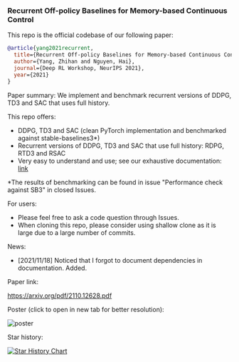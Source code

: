 ### Recurrent Off-policy Baselines for Memory-based Continuous Control

This repo is the official codebase of our following paper:

```bibtex
@article{yang2021recurrent,
  title={Recurrent Off-policy Baselines for Memory-based Continuous Control},
  author={Yang, Zhihan and Nguyen, Hai},
  journal={Deep RL Workshop, NeurIPS 2021},
  year={2021}
}
```

Paper summary: We implement and benchmark recurrent versions of DDPG, TD3 and SAC that uses full history.

This repo offers:

- DDPG, TD3 and SAC (clean PyTorch implementation and benchmarked against stable-baselines3*)
- Recurrent versions of DDPG, TD3 and SAC that use full history: RDPG, RTD3 and RSAC
- Very easy to understand and use; see our exhaustive documentation: [link](https://drive.google.com/drive/folders/1-IQoecbUGWHyWWB9ZahD6wU9hEB7EGZH?usp=sharing)

\*The results of benchmarking can be found in issue "Performance check against SB3" in closed Issues.

For users:
- Please feel free to ask a code question through Issues.
- When cloning this repo, please consider using shallow clone as it is large due to a large number of commits.

News:
- [2021/11/18] Noticed that I forgot to document dependencies in documentation. Added.

Paper link:

https://arxiv.org/pdf/2110.12628.pdf

Poster (click to open in new tab for better resolution):

![poster](https://user-images.githubusercontent.com/43589364/147326061-576303a8-694e-4503-b0c4-1812d4191488.jpeg)

Star history:

[![Star History Chart](https://api.star-history.com/svg?repos=zhihanyang2022/off-policy-continuous-control&type=Date)](https://star-history.com/#zhihanyang2022/off-policy-continuous-control&Date)
